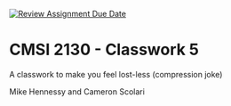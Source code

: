[![Review Assignment Due Date](https://classroom.github.com/assets/deadline-readme-button-24ddc0f5d75046c5622901739e7c5dd533143b0c8e959d652212380cedb1ea36.svg)](https://classroom.github.com/a/-sZYZobN)
# CMSI 2130 - Classwork 5
A classwork to make you feel lost-less (compression joke)

Mike Hennessy and Cameron Scolari
